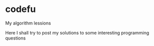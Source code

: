 # codefu
My algorithm lessions

Here I shall try to post my solutions to some interesting programming questions
